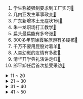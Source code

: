 1. 学生称被强制要求到工厂实习[:link:](https://s.weibo.com/weibo?q=%23学生称被强制要求到工厂实习%23&Refer=top)
2. 几内亚发生军事政变[:link:](https://s.weibo.com/weibo?q=%23几内亚发生军事政变%23&Refer=top)
3. 广东新增本土无症状1例[:link:](https://s.weibo.com/weibo?q=%23广东新增本土无症状1例%23&Refer=top)
4. 朱一龙职场打工教学[:link:](https://s.weibo.com/weibo?q=%23朱一龙职场打工教学%23&Refer=top)
5. 扁头最扁能有多夸张[:link:](https://s.weibo.com/weibo?q=%23扁头最扁能有多夸张%23&Refer=top)
6. 300多年前徐霞客旅游有多硬核[:link:](https://s.weibo.com/weibo?q=%23300多年前徐霞客旅游有多硬核%23&Refer=top)
7. 千万不要用屁股对着羊[:link:](https://s.weibo.com/weibo?q=%23千万不要用屁股对着羊%23&Refer=top)
8. 人类幼崽的友情有多甜[:link:](https://s.weibo.com/weibo?q=%23人类幼崽的友情有多甜%23&Refer=top)
9. 清华开学典礼演讲走红[:link:](https://s.weibo.com/weibo?q=%23清华开学典礼演讲走红%23&Refer=top)
10. 郎平卸任后首次接受采访[:link:](https://s.weibo.com/weibo?q=%23郎平卸任后首次接受采访%23&Refer=top)
<details>
<summary>11 ~ 20</summary>

11. 澳门回归25周年时初步建立琴澳一体化[:link:](https://s.weibo.com/weibo?q=%23澳门回归25周年时初步建立琴澳一体化%23&Refer=top)
12. 1岁宝宝摔下沙发致脑出血[:link:](https://s.weibo.com/weibo?q=%231岁宝宝摔下沙发致脑出血%23&Refer=top)
13. 体重18公斤北航新生到校报到[:link:](https://s.weibo.com/weibo?q=%23体重18公斤北航新生到校报到%23&Refer=top)
14. 全麻手术醒后的胡言乱语[:link:](https://s.weibo.com/weibo?q=%23全麻手术醒后的胡言乱语%23&Refer=top)
15. 领导提拔你的五个征兆[:link:](https://s.weibo.com/weibo?q=%23领导提拔你的五个征兆%23&Refer=top)
16. 男子被同桌喝酒朋友举报酒驾[:link:](https://s.weibo.com/weibo?q=%23男子被同桌喝酒朋友举报酒驾%23&Refer=top)
17. 影帝们的吃戏有多绝[:link:](https://s.weibo.com/weibo?q=%23影帝们的吃戏有多绝%23&Refer=top)
18. 为什么小孩子没有腰[:link:](https://s.weibo.com/weibo?q=%23为什么小孩子没有腰%23&Refer=top)
19. 生活中最常见的错别字[:link:](https://s.weibo.com/weibo?q=%23生活中最常见的错别字%23&Refer=top)
20. 南风知我意OST抢先版[:link:](https://s.weibo.com/weibo?q=%23南风知我意OST抢先版%23&Refer=top)
</details>
<details>
<summary>21 ~ 30</summary>

21. 空军面向高中毕业男生选拔飞行学员[:link:](https://s.weibo.com/weibo?q=%23空军面向高中毕业男生选拔飞行学员%23&Refer=top)
22. 乔四美主动离婚[:link:](https://s.weibo.com/weibo?q=%23乔四美主动离婚%23&Refer=top)
23. 9位妈妈带心智障碍孩子开小吃店[:link:](https://s.weibo.com/weibo?q=%239位妈妈带心智障碍孩子开小吃店%23&Refer=top)
24. 安徽太湖一皮卡车坠入山沟12人遇难[:link:](https://s.weibo.com/weibo?q=%23安徽太湖一皮卡车坠入山沟12人遇难%23&Refer=top)
25. 近视班长食堂偶遇同学径直走过[:link:](https://s.weibo.com/weibo?q=%23近视班长食堂偶遇同学径直走过%23&Refer=top)
26. 乔一成项南方分别[:link:](https://s.weibo.com/weibo?q=%23乔一成项南方分别%23&Refer=top)
27. 被德云团综第三期整破防了[:link:](https://s.weibo.com/weibo?q=%23被德云团综第三期整破防了%23&Refer=top)
28. 上海非学科类培训迅速升温[:link:](https://s.weibo.com/weibo?q=%23上海非学科类培训迅速升温%23&Refer=top)
29. 你好巴黎再见东京[:link:](https://s.weibo.com/weibo?q=%23你好巴黎再见东京%23&Refer=top)
30. S11出征仪式[:link:](https://s.weibo.com/weibo?q=%23S11出征仪式%23&Refer=top)
</details>
<details>
<summary>31 ~ 40</summary>

31. 十九届中央第七轮巡视反馈工作全部完成[:link:](https://s.weibo.com/weibo?q=%23十九届中央第七轮巡视反馈工作全部完成%23&Refer=top)
32. 王彦霖偷黄明昊的小黄鸭[:link:](https://s.weibo.com/weibo?q=%23王彦霖偷黄明昊的小黄鸭%23&Refer=top)
33. 金晨给舞蹈生送凉席枕头[:link:](https://s.weibo.com/weibo?q=%23金晨给舞蹈生送凉席枕头%23&Refer=top)
34. 一句话学会给男朋友画饼[:link:](https://s.weibo.com/weibo?q=%23一句话学会给男朋友画饼%23&Refer=top)
35. 安徽一00后高考作弊被判刑[:link:](https://s.weibo.com/weibo?q=%23安徽一00后高考作弊被判刑%23&Refer=top)
36. 你是我的荣耀泰语版预告[:link:](https://s.weibo.com/weibo?q=%23你是我的荣耀泰语版预告%23&Refer=top)
37. 宋祖儿演技层次感[:link:](https://s.weibo.com/weibo?q=%23宋祖儿演技层次感%23&Refer=top)
38. 向佐对岳云鹏说你好坏[:link:](https://s.weibo.com/weibo?q=%23向佐对岳云鹏说你好坏%23&Refer=top)
39. 充电线用成了氧气管[:link:](https://s.weibo.com/weibo?q=%23充电线用成了氧气管%23&Refer=top)
40. LPL[:link:](https://s.weibo.com/weibo?q=%23LPL%23&Refer=top)
</details>
<details>
<summary>41 ~ 50</summary>

41. 杨紫 我们一起等候和林之校的重逢[:link:](https://s.weibo.com/weibo?q=%23杨紫%20我们一起等候和林之校的重逢%23&Refer=top)
42. 残奥会闭幕式手臂舞绝了[:link:](https://s.weibo.com/weibo?q=%23残奥会闭幕式手臂舞绝了%23&Refer=top)
43. 她们也是中国女排[:link:](https://s.weibo.com/weibo?q=%23她们也是中国女排%23&Refer=top)
44. 土耳其小男孩被总统多次敲头[:link:](https://s.weibo.com/weibo?q=%23土耳其小男孩被总统多次敲头%23&Refer=top)
45. 研究生期间是不是很难找到对象[:link:](https://s.weibo.com/weibo?q=%23研究生期间是不是很难找到对象%23&Refer=top)
46. 云南虫谷奇奇怪怪的冷知识[:link:](https://s.weibo.com/weibo?q=%23云南虫谷奇奇怪怪的冷知识%23&Refer=top)
47. 乔三丽语言大师[:link:](https://s.weibo.com/weibo?q=%23乔三丽语言大师%23&Refer=top)
48. 上海月饼店排队5小时[:link:](https://s.weibo.com/weibo?q=%23上海月饼店排队5小时%23&Refer=top)
49. 韩国婚礼宾客人数超过49不许用餐[:link:](https://s.weibo.com/weibo?q=%23韩国婚礼宾客人数超过49不许用餐%23&Refer=top)
50. 女子用生日数字买彩票中了537万[:link:](https://s.weibo.com/weibo?q=%23女子用生日数字买彩票中了537万%23&Refer=top)
51. 市场监管总局严打8类违法行为[:link:](https://s.weibo.com/weibo?q=%23市场监管总局严打8类违法行为%23&Refer=top)
</details>